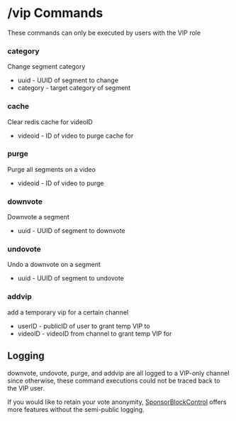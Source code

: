 # /vip Commands
These commands can only be executed by users with the VIP role

### category
Change segment category
- uuid - UUID of segment to change
- category - target category of segment

### cache
Clear redis cache for videoID
- videoid - ID of video to purge cache for

### purge
Purge all segments on a video
- videoid - ID of video to purge

### downvote
Downvote a segment
- uuid - UUID of segment to downvote

### undovote
Undo a downvote on a segment
- uuid - UUID of segment to undovote

### addvip
add a temporary vip for a certain channel
- userID - publicID of user to grant temp VIP to
- videoID - videoID from channel to grant temp VIP for

## Logging
downvote, undovote, purge, and addvip are all logged to a VIP-only channel since otherwise, these command executions could not be traced back to the VIP user.

If you would like to retain your vote anonymity, [SponsorBlockControl](https://mruy.github.io/sponsorBlockControl/) offers more features without the semi-public logging.